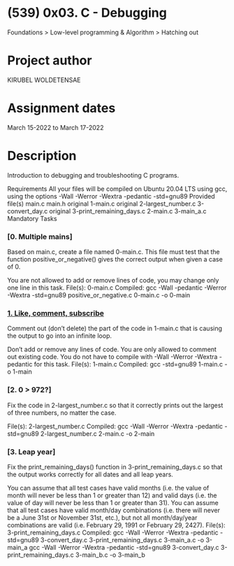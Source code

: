 # (539) 0x03. C - Debugging
Foundations > Low-level programming & Algorithm > Hatching out

# Project author
KIRUBEL WOLDETENSAE

# Assignment dates
March 15-2022 to March 17-2022

# Description
Introduction to debugging and troubleshooting C programs.

Requirements
All your files will be compiled on Ubuntu 20.04 LTS using gcc, using the options -Wall -Werror -Wextra -pedantic -std=gnu89
Provided file(s)
main.c
main.h
original 1-main.c
original 2-largest_number.c
3-convert_day.c
original 3-print_remaining_days.c
2-main.c
3-main_a.c
Mandatory Tasks
### [0. Multiple mains]
Based on main.c, create a file named 0-main.c. This file must test that the function positive_or_negative() gives the correct output when given a case of 0.

You are not allowed to add or remove lines of code, you may change only one line in this task.
File(s): 0-main.c
Compiled: gcc -Wall -pedantic -Werror -Wextra -std=gnu89 positive_or_negative.c 0-main.c -o 0-main

### [1. Like, comment, subscribe](./1-main.c)
Comment out (don’t delete) the part of the code in 1-main.c that is causing the output to go into an infinite loop.

Don’t add or remove any lines of code. You are only allowed to comment out existing code.
You do not have to compile with -Wall -Werror -Wextra -pedantic for this task.
File(s): 1-main.c
Compiled: gcc -std=gnu89 1-main.c -o 1-main

### [2. 0 > 972?]
Fix the code in 2-largest_number.c so that it correctly prints out the largest of three numbers, no matter the case.

File(s): 2-largest_number.c
Compiled: gcc -Wall -Werror -Wextra -pedantic -std=gnu89 2-largest_number.c 2-main.c -o 2-main

### [3. Leap year]
Fix the print_remaining_days() function in 3-print_remaining_days.c so that the output works correctly for all dates and all leap years.

You can assume that all test cases have valid months (i.e. the value of month will never be less than 1 or greater than 12) and valid days (i.e. the value of day will never be less than 1 or greater than 31).
You can assume that all test cases have valid month/day combinations (i.e. there will never be a June 31st or November 31st, etc.), but not all month/day/year combinations are valid (i.e. February 29, 1991 or February 29, 2427).
File(s): 3-print_remaining_days.c
Compiled: gcc -Wall -Werror -Wextra -pedantic -std=gnu89 3-convert_day.c 3-print_remaining_days.c 3-main_a.c -o 3-main_a
gcc -Wall -Werror -Wextra -pedantic -std=gnu89 3-convert_day.c 3-print_remaining_days.c 3-main_b.c -o 3-main_b